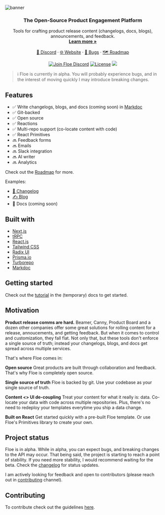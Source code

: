 ![banner](https://github.com/Floe-dev/floe/assets/9045634/41c40819-5c26-4593-b2a0-5057b24dc98b)

<p align="center">
  <h3 align="center">The Open-Source Product Engagement Platform</h3>

  <p align="center">
    Tools for crafting product release content (changelogs, docs, blogs), announcements, and feedback.
    <br />
    <a href="https://www.notion.so/floe-dev/Welcome-to-Floe-3db77b5e72a74c86a7756deb4bb2eb45?pvs=4"><strong>Learn more »</strong></a>
    <br />
    <br />
    <a href="https://discord.gg/7TteWgp4rw">💬 Discord</a>
    ·
    <a href="https://floe.dev">🌐 Website</a>
    ·
    <a href="https://github.com/calcom/cal.com/issues">🐛 Bugs</a>
    ·
    <a href="https://floe.canny.io/feature-requests/p/docs-support">🗺️ Roadmap</a>
  </p>
</p>

<p align="center">
   <a href="https://discord.gg/7TteWgp4rw"><img src="https://img.shields.io/badge/Discord-go.cal.com%2Fdiscord-%234A154B" alt="Join Floe Discord"></a>
   <a href="https://github.com/Floe-dev/floe/blob/main/LICENSE"><img src="https://img.shields.io/badge/license-AGPLv3-purple" alt="License"></a>
   <a href="https://github.com/Floe-dev/floe/issues?q=is:open+is:issue+label:%22help+wanted%22"><img src="https://img.shields.io/badge/Help%20Wanted-Contribute-blue"></a>
</p>

> ℹ️ Floe is currently in alpha. You will probably experience bugs, and in the interest of moving quickly I may introduce breaking changes.

## Features

- ✅ Write changelogs, blogs, and docs (coming soon) in [Markdoc](https://markdoc.dev/)
- ✅ Git-backed
- ✅ Open source
- ✅ Reactions
- ✅ Multi-repo support (co-locate content with code)
- ✅ React Primitives
- 🔜 Feedback forms
- 🔜 Emails
- 🔜 Slack integration
- 🔜 AI writer
- 🔜 Analytics

Check out the [Roadmap](https://floe.canny.io/feature-requests/p/docs-support) for more.

Examples:

- [🚢 Changelog](https://www.floe.dev/changelog)
- [✍️ Blog](https://www.floe.dev/blog)
- 📖 Docs (coming soon)

## Built with

- [Next.js](https://nextjs.org/?ref=floe.dev)
- [tRPC](https://trpc.io/?ref=floe.dev)
- [React.js](https://reactjs.org/?ref=floe.dev)
- [Tailwind CSS](https://tailwindcss.com/?ref=floe.dev)
- [Radix UI](https://www.radix-ui.com/primitives?ref=floe.dev)
- [Prisma.io](https://prisma.io/?ref=floe.dev)
- [Turborepo](https://turbo.build/repo/primitives?ref=floe.dev)
- [Markdoc](https://markdoc.dev/?ref=floe.dev)

## Getting started

Check out the [tutorial](https://www.notion.so/floe-dev/Docs-UI-Templates-ef503e987aaa4dabb1e388cac9e14d62?pvs=4) in the (temporary) docs to get started.

## Motivation

**Product release comms are hard.** Beamer, Canny, Product Board and a dozen other companies offer some great solutions for rolling content for a release, annoucements, and getting feedback. But when it comes to control and customization, they fall flat. Not only that, but these tools don't enforce a single source of truth; instead your changelogs, blogs, and docs get spread across multiple services.

That's where Floe comes in:

**Open source**
Great products are built through collaboration and feedback. That's why Floe is completely open source.

**Single source of truth**
Floe is backed by git. Use your codebase as your single source of truth.

**Content <> UI de-coupling**
Treat your content for what it really is: data. Co-locate your data with code across multiple repositories. Plus, there's no need to redeploy your templates everytime you ship a data change.

**Built on React**
Get started quickly with a pre-built Floe template. Or use Floe's Primitives library to create your own.

## Project status

Floe is in alpha. While in alpha, you can expect bugs, and breaking changes to the API may occur. That being said, the project is starting to reach a point of stability. If you need more stability, I would recommend waiting for the beta. Check the [changelog](https://www.floe.dev/changelog) for status updates.

I am actively looking for feedback and open to contributors (please reach out in [contributing](https://discord.gg/EHwDvBhKHk) channel).

## Contributing

To contribute check out the guidelines [here](/CONTRIBUTING.md).
